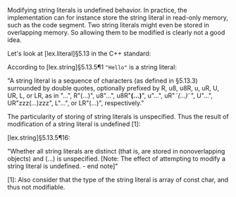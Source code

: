 Modifying string literals is undefined behavior. In practice, the implementation can for instance store the string literal in read-only memory, such as the code segment. Two string literals might even be stored in overlapping memory. So allowing them to be modified is clearly not a good idea.

Let's look at [lex.literal]§5.13 in the C++ standard:

According to  [lex.string]§5.13.5¶1 `"Hello"` is a string literal:

"A string literal is a sequence of characters (as defined in §5.13.3) surrounded by double quotes, optionally
prefixed by R, u8, u8R, u, uR, U, UR, L, or LR, as in "...", R"(...)", u8"...", u8R"**(...)**", u"...",
uR"*˜(...)*˜", U"...", UR"zzz(...)zzz", L"...", or LR"(...)", respectively."

The particularity of storing of string literals is unspecified. Thus the result of modification of a string literal is undefined [1]:

[lex.string]§5.13.5¶16:

"Whether all string literals are distinct (that is, are stored in nonoverlapping objects) and (...)  is unspecified. [Note: The effect of attempting to modify a string literal is undefined. - end note]"

[1]: Also consider that the type of the string literal is array of const char, and thus not modifiable.
